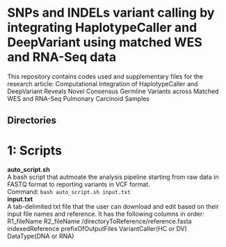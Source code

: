 # SNPs and INDELs variant calling by integrating HaplotypeCaller and DeepVariant using matched WES and RNA-Seq data
This repository contains codes used and supplementary files for the research article: Computational Integration of HaplotypeCaller and DeepVariant Reveals Novel Consensus Germline Variants across Matched WES and RNA-Seq Pulmonary Carcinoid Samples

## Directories
# 1: Scripts
**auto_script.sh**  
A bash script that autmoate the analysis pipeline starting from raw data in FASTQ format to reporting variants in VCF format.  
Command: ```bash auto_script.sh input.txt```  
**input.txt**  
A tab-delimited txt file that the user can download and edit based on their input file names and reference. It has the following columns in order:  
R1_fileName  R2_fileName  /directoryToReference/reference.fasta  indexedReference  prefixOfOutputFiles  VariantCaller(HC or DV)  DataType(DNA or RNA) 


